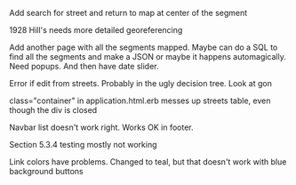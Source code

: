 Add search for street and return to map at center of the segment

1928 Hill's needs more detailed georeferencing

Add another page with all the segments mapped. Maybe can do a SQL to find all the segments and make a JSON or maybe it happens automagically. Need  popups. 
And then have date slider.

 Error if edit from streets. Probably in the ugly decision tree. Look at gon
 
 class="container" in application.html.erb messes up streets table, even though the div is closed
 
Navbar list doesn't work right. Works OK in footer.

Section 5.3.4 testing mostly not working

Link colors have problems. Changed to teal, but that doesn't work with blue background buttons